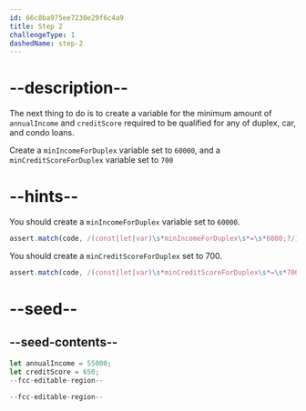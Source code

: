 ```yaml
---
id: 66c8ba975ee7230e29f6c4a9
title: Step 2
challengeType: 1
dashedName: step-2
---
```


# --description--

The next thing to do is to create a variable for the minimum amount of `annualIncome` and `creditScore` required to be qualified for any of duplex, car, and condo loans.

Create a `minIncomeForDuplex` variable set to `60000`, and a `minCreditScoreForDuplex` variable set to `700`

# --hints--

You should create a `minIncomeForDuplex` variable set to `60000`.

```js
assert.match(code, /(const|let|var)\s*minIncomeForDuplex\s*=\s*6000;?/)
```

You should create a `minCreditScoreForDuplex` set to 700.

```js
assert.match(code, /(const|let|var)\s*minCreditScoreForDuplex\s*=\s*700;?/)
```

# --seed--

## --seed-contents--

```js
let annualIncome = 55000;
let creditScore = 650;
--fcc-editable-region--

--fcc-editable-region--
```
